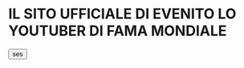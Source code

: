 # IL SITO UFFICIALE DI EVENITO LO YOUTUBER DI FAMA MONDIALE
<input type="button" value="ses" onclick="alert('sus')"/>
  
